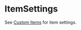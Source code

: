 # ItemSettings

See [Custom Items](../../custom_content.md#registering-the-item) for item settings.
